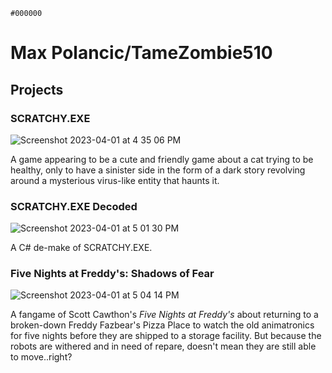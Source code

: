 `#000000` 
# **Max Polancic/TameZombie510**
## Projects
### SCRATCHY.EXE
![Screenshot 2023-04-01 at 4 35 06 PM](https://user-images.githubusercontent.com/129619703/229315408-e56d37ef-2a99-4ee1-ac42-7654674be687.png)

A game appearing to be a cute and friendly game about a cat trying to be healthy, only to have a sinister side in the form of a dark story revolving around a mysterious virus-like entity that haunts it. 
### SCRATCHY.EXE Decoded
![Screenshot 2023-04-01 at 5 01 30 PM](https://user-images.githubusercontent.com/129619703/229315982-7d344e16-a547-4fe5-9802-ddedbbbb830e.png)

A C# de-make of SCRATCHY.EXE.
### Five Nights at Freddy's: Shadows of Fear
![Screenshot 2023-04-01 at 5 04 14 PM](https://user-images.githubusercontent.com/129619703/229316051-3ab7cf94-4da0-421a-98e6-84ea5eeb3b3e.png)

A fangame of Scott Cawthon's *Five Nights at Freddy's* about returning to a broken-down Freddy Fazbear's Pizza Place to watch the old animatronics for five nights before they are shipped to a storage facility. But because the robots are withered and in need of repare, doesn't mean they are still able to move..right?   
